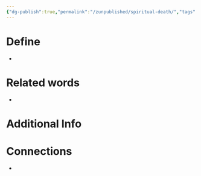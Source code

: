 ```yaml
---
{"dg-publish":true,"permalink":"/zunpublished/spiritual-death/","tags":["#GateWisdom","#SeperationDeath"]}
---
```


# Define
- 

# Related words
- 

# Additional Info


# Connections
- 

